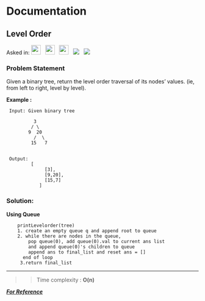 # Documentation

## **Level Order**

Asked in: 
<img src= "https://img.shields.io/badge/-Goldman Sachs-orange" height="25">&nbsp;&nbsp;
<img src= "https://img.shields.io/badge/-Facebook-blue" height="25">&nbsp;&nbsp;
<img src= "https://img.shields.io/badge/-Groupon-green" height="25">&nbsp;&nbsp;
<img src= "https://img.shields.io/badge/-Interviewbit-skyblue">&nbsp;&nbsp;
<img src= "https://img.shields.io/badge/-Python-brown">&nbsp;&nbsp;


### Problem Statement 
Given a binary tree, return the level order traversal of its nodes’ values. (ie, from left to right, level by level).


**Example :**

     Input: Given binary tree

              3
             / \
            9  20
              /  \
             15   7
          

     Output:
             [
                  [3],
                  [9,20],
                  [15,7]
                ]

       
 ### Solution:

**Using Queue**

        printLevelorder(tree)
        1. create an empty queue q and append root to queue
        2. while there are nodes in the queue, 
            pop queue(0), add queue(0).val to current ans list 
            and append queue(0)'s children to queue
            append ans to final_list and reset ans = []
          end of loop
         3.return final_list
         
        


****
 
           
 >>Time complexity : **O(n)**

***[For Reference](https://www.interviewbit.com/problems/level-order/)***
